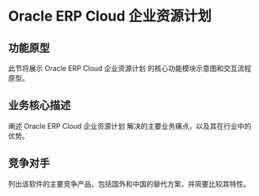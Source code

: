 # Oracle ERP Cloud 企业资源计划

## 功能原型

此节将展示 Oracle ERP Cloud 企业资源计划 的核心功能模块示意图和交互流程原型。

## 业务核心描述

阐述 Oracle ERP Cloud 企业资源计划 解决的主要业务痛点，以及其在行业中的优势。

## 竞争对手

列出该软件的主要竞争产品，包括国外和中国的替代方案，并简要比较其特性。
